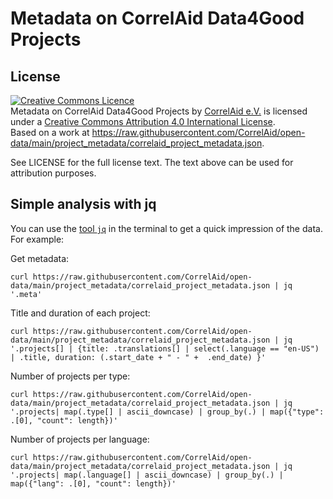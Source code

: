 # Metadata on CorrelAid Data4Good Projects

## License
 
<a rel="license" href="http://creativecommons.org/licenses/by/4.0/"><img alt="Creative Commons Licence" style="border-width:0" src="https://i.creativecommons.org/l/by/4.0/88x31.png" /></a><br /><span xmlns:dct="http://purl.org/dc/terms/" href="http://purl.org/dc/dcmitype/Dataset" property="dct:title" rel="dct:type">Metadata on CorrelAid Data4Good Projects</span> by <a xmlns:cc="http://creativecommons.org/ns#" href="https://correlaid.org" property="cc:attributionName" rel="cc:attributionURL">CorrelAid e.V.</a> is licensed under a <a rel="license" href="http://creativecommons.org/licenses/by/4.0/">Creative Commons Attribution 4.0 International License</a>.<br />Based on a work at <a xmlns:dct="http://purl.org/dc/terms/" href="https://raw.githubusercontent.com/CorrelAid/open-data/main/project_metadata/correlaid_project_metadata.json" rel="dct:source">https://raw.githubusercontent.com/CorrelAid/open-data/main/project_metadata/correlaid_project_metadata.json</a>.

See LICENSE for the full license text. The text above can be used for attribution purposes. 


## Simple analysis with jq

You can use the [tool `jq`](https://jqlang.github.io/jq/) in the terminal to get a quick impression of the data. For example:

Get metadata: 

```
curl https://raw.githubusercontent.com/CorrelAid/open-data/main/project_metadata/correlaid_project_metadata.json | jq '.meta'
```

Title and duration of each project:

```
curl https://raw.githubusercontent.com/CorrelAid/open-data/main/project_metadata/correlaid_project_metadata.json | jq '.projects[] | {title: .translations[] | select(.language == "en-US") | .title, duration: (.start_date + " - " +  .end_date) }'
```

Number of projects per type: 

```
curl https://raw.githubusercontent.com/CorrelAid/open-data/main/project_metadata/correlaid_project_metadata.json | jq '.projects| map(.type[] | ascii_downcase) | group_by(.) | map({"type": .[0], "count": length})'
```

Number of projects per language: 

```
curl https://raw.githubusercontent.com/CorrelAid/open-data/main/project_metadata/correlaid_project_metadata.json | jq '.projects| map(.language[] | ascii_downcase) | group_by(.) | map({"lang": .[0], "count": length})'
```

